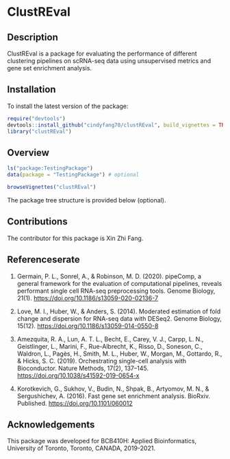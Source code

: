 
<!-- README.md is generated from README.Rmd. Please edit that file -->

# ClustREval

<!-- badges: start -->

<!-- badges: end -->

## Description

ClustREval is a package for evaluating the performance of different
clustering pipelines on scRNA-seq data using unsupervised metrics and
gene set enrichment analysis.

## Installation

To install the latest version of the package:

``` r
require("devtools")
devtools::install_github("cindyfang70/clustREval", build_vignettes = TRUE)
library("clustREval")
```

## Overview

``` r
ls("package:TestingPackage")
data(package = "TestingPackage") # optional
```

``` r
browseVignettes("clustREval")
```

The package tree structure is provided below (optional).

## Contributions

The contributor for this package is Xin Zhi Fang.

## Referenceserate

1.  Germain, P. L., Sonrel, A., & Robinson, M. D. (2020). pipeComp, a
    general framework for the evaluation of computational pipelines,
    reveals performant single cell RNA-seq preprocessing tools. Genome
    Biology, 21(1). <https://doi.org/10.1186/s13059-020-02136-7>

2.  Love, M. I., Huber, W., & Anders, S. (2014). Moderated estimation of
    fold change and dispersion for RNA-seq data with DESeq2. Genome
    Biology, 15(12). <https://doi.org/10.1186/s13059-014-0550-8>

3.  Amezquita, R. A., Lun, A. T. L., Becht, E., Carey, V. J., Carpp, L.
    N., Geistlinger, L., Marini, F., Rue-Albrecht, K., Risso, D.,
    Soneson, C., Waldron, L., Pagès, H., Smith, M. L., Huber, W.,
    Morgan, M., Gottardo, R., & Hicks, S. C. (2019). Orchestrating
    single-cell analysis with Bioconductor. Nature Methods, 17(2),
    137–145. <https://doi.org/10.1038/s41592-019-0654-x>

4.  Korotkevich, G., Sukhov, V., Budin, N., Shpak, B., Artyomov, M. N.,
    & Sergushichev, A. (2016). Fast gene set enrichment analysis.
    BioRxiv. Published. <https://doi.org/10.1101/060012>

## Acknowledgements

This package was developed for BCB410H: Applied Bioinformatics,
University of Toronto, Toronto, CANADA, 2019-2021.
